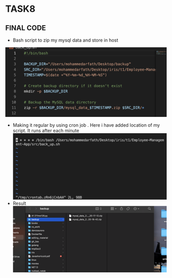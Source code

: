 # TASK8

## FINAL CODE

- Bash script to zip my mysql data and store in host
  
![Alt text](myimages/Screenshot%202023-04-09%20at%2012.15.01%20AM.png)

- Making it regular by using cron job . Here i have added location of my script. It runs after each minute
![Alt text](myimages/Screenshot%202023-04-09%20at%2012.15.36%20AM.png)
- Result
![Alt text](myimages/Screenshot%202023-04-09%20at%2012.21.14%20AM.png)

